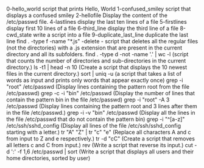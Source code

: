  0-hello_world script that prints Hello, World
1-confused_smiley script that displays a confused smiley
2-hellofile Display the content of the /etc/passwd file.
4-lastlines display the last ten lines of a file
5-firstlines display first 10 lines of a file
6-third_line display the third line of a file
8-cwd_state write a script into a file
9-duplicate_last_line duplicate the last line
find . -type f -name "*.js" -delete  -  script that deletes all the regular files (not the directories) with a .js extension that are present in the current directory and all its subfolders.
find . -type d -not -name '.' | wc -l (script that counts the number of directories and sub-directories in the current directory.)
ls -t1 | head -n 10 (Create a script that displays the 10 newest files in the current directory.)
sort | uniq -u (a script that takes a list of words as input and prints only words that appear exactly once)
grep -i "root" /etc/passwd (Display lines containing the pattern root from the file /etc/passwd)
grep -c -i "bin" /etc/passwd (Display the number of lines that contain the pattern bin in the file /etc/passwd)
grep -i "root" -A 3 /etc/passwd (Display lines containing the pattern root and 3 lines after them in the file /etc/passwd.)
grep -i -v "bin" /etc/passwd (Display all the lines in the file /etc/passwd that do not contain the pattern bin)
grep -i "^[a-z]" /etc/ssh/sshd_config (Display all lines of the file /etc/ssh/sshd_config starting with a letter.)
tr "A" "Z" | tr "c" "e" (Replace all characters A and c from input to Z and e respectively.)
tr -d "cC" (Create a script that removes all letters c and C from input.)
rev (Write a script that reverse its input.)
cut -d ':' -f 1,6 /etc/passwd | sort (Write a script that displays all users and their home directories, sorted by user) 
